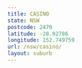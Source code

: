 ```yaml
---
title: CASINO
state: NSW
postcode: 2470
latitude: -28.92786
longitude: 152.749759
url: /nsw/casino/
layout: suburb
---
```

